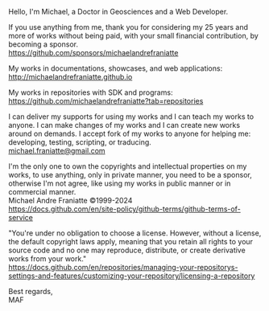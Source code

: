 ﻿  
Hello, I'm Michael, a Doctor in Geosciences and a Web Developer.  
  
If you use anything from me, thank you for considering my 25 years and more of works without being paid, with your small financial contribution, by becoming a sponsor.  
https://github.com/sponsors/michaelandrefraniatte  
  
My works in documentations, showcases, and web applications:  
http://michaelandrefraniatte.github.io  
  
My works in repositories with SDK and programs:  
https://github.com/michaelandrefraniatte?tab=repositories  
  
I can deliver my supports for using my works and I can teach my works to anyone. I can make changes of my works and I can create new works around on demands. I accept fork of my works to anyone for helping me: developing, testing, scripting, or traducing.  
michael.franiatte@gmail.com  
  
I'm the only one to own the copyrights and intellectual properties on my works, to use anything, only in private manner, you need to be a sponsor, otherwise I'm not agree, like using my works in public manner or in commercial manner.  
Michael Andre Franiatte ©1999-2024  
https://docs.github.com/en/site-policy/github-terms/github-terms-of-service  
  
"You're under no obligation to choose a license. However, without a license, the default copyright laws apply, meaning that you retain all rights to your source code and no one may reproduce, distribute, or create derivative works from your work."  
https://docs.github.com/en/repositories/managing-your-repositorys-settings-and-features/customizing-your-repository/licensing-a-repository  
  
Best regards,  
MAF  
  